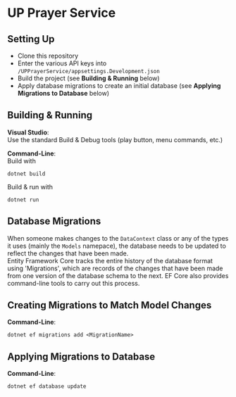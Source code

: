 UP Prayer Service
=================

Setting Up
----------

 - Clone this repository
 - Enter the various API keys into `/UPPrayerService/appsettings.Development.json`
 - Build the project (see **Building & Running** below)
 - Apply database migrations to create an initial database (see **Applying Migrations to Database** below)

Building & Running
------------------

**Visual Studio**:  
Use the standard Build & Debug tools (play button, menu commands, etc.)

**Command-Line**:  
Build with
```
dotnet build
```
  
Build & run with
```
dotnet run
```

Database Migrations
-------------------

When someone makes changes to the `DataContext` class or any of the types it uses (mainly the `Models` namepace), the database needs to be updated to reflect the changes that have been made.  
Entity Framework Core tracks the entire history of the database format using 'Migrations', which are records of the changes that have been made from one version of the database schema to the next.
EF Core also provides command-line tools to carry out this process.

Creating Migrations to Match Model Changes
------------------------------------------

**Command-Line**:  
```
dotnet ef migrations add <MigrationName>
```

Applying Migrations to Database
-------------------------------

**Command-Line**:  
```
dotnet ef database update
```